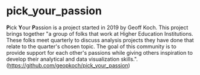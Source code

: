 # pick_your_passion

**P**ick **Y**our **P**assion is a project started in 2019 by Geoff Koch. This project brings together "a group of folks that work at Higher Education Institutions. These folks meet quarterly to discuss analysis projects they have done that relate to the quarter's chosen topic. The goal of this community is to provide support for each other's passions while giving others inspiration to develop their analytical and data visualization skills.". (https://github.com/geopkoch/pick_your_passion)
